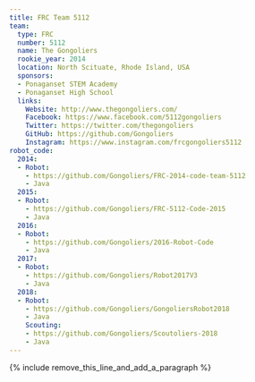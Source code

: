 ```yaml
---
title: FRC Team 5112
team:
  type: FRC
  number: 5112
  name: The Gongoliers
  rookie_year: 2014
  location: North Scituate, Rhode Island, USA
  sponsors:
  - Ponaganset STEM Academy
  - Ponaganset High School
  links:
    Website: http://www.thegongoliers.com/
    Facebook: https://www.facebook.com/5112gongoliers
    Twitter: https://twitter.com/thegongoliers
    GitHub: https://github.com/Gongoliers
    Instagram: https://www.instagram.com/frcgongoliers5112
robot_code:
  2014:
  - Robot:
    - https://github.com/Gongoliers/FRC-2014-code-team-5112
    - Java
  2015:
  - Robot:
    - https://github.com/Gongoliers/FRC-5112-Code-2015
    - Java
  2016:
  - Robot:
    - https://github.com/Gongoliers/2016-Robot-Code
    - Java
  2017:
  - Robot:
    - https://github.com/Gongoliers/Robot2017V3
    - Java
  2018:
  - Robot:
    - https://github.com/Gongoliers/GongoliersRobot2018
    - Java
    Scouting:
    - https://github.com/Gongoliers/Scoutoliers-2018
    - Java
---
```


{% include remove_this_line_and_add_a_paragraph %}